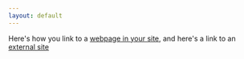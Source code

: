 ```yaml
---
layout: default
---
```


Here's how you link to a [webpage in your site](/teaching/), and
here's a link to an [external site](https://www.google.com)
